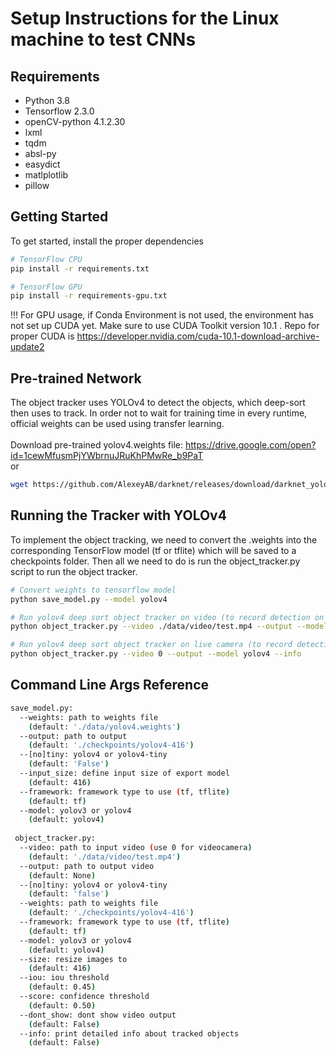 # Setup Instructions for the Linux machine to test CNNs
## Requirements
 * Python 3.8
 * Tensorflow 2.3.0
 * openCV-python 4.1.2.30
 * lxml
 * tqdm
 * absl-py
 * easydict
 * matlplotlib
 * pillow
## Getting Started
To get started, install the proper dependencies

```bash
# TensorFlow CPU
pip install -r requirements.txt

# TensorFlow GPU
pip install -r requirements-gpu.txt
```

\!!! For GPU usage, if Conda Environment is not used, the environment has not set up CUDA yet. Make sure to use CUDA Toolkit version 10.1 . Repo for proper CUDA is
https://developer.nvidia.com/cuda-10.1-download-archive-update2

## Pre-trained Network
The object tracker uses YOLOv4 to detect the objects, which deep-sort then uses to track. In order not to wait for training time in every runtime, official weights can be used using transfer learning.
<br/>
<br/> Download pre-trained yolov4.weights file: https://drive.google.com/open?id=1cewMfusmPjYWbrnuJRuKhPMwRe_b9PaT
<br/>
or<br/>

```bash
wget https://github.com/AlexeyAB/darknet/releases/download/darknet_yolo_v3_optimal/yolov4.weights -P data/
```

## Running the Tracker with YOLOv4
To implement the object tracking, we need to convert the .weights into the corresponding TensorFlow model (tf or tflite) which will be saved to a checkpoints folder. Then all we need to do is run the object_tracker.py script to run the object tracker.

```bash
# Convert weights to tensorflow model
python save_model.py --model yolov4 

# Run yolov4 deep sort object tracker on video (to record detection on a video file, set --output flag to related directory)
python object_tracker.py --video ./data/video/test.mp4 --output --model yolov4 --info

# Run yolov4 deep sort object tracker on live camera (to record detection on a video file, set --output flag to related directory)
python object_tracker.py --video 0 --output --model yolov4 --info
```

## Command Line Args Reference

```bash
save_model.py:
  --weights: path to weights file
    (default: './data/yolov4.weights')
  --output: path to output
    (default: './checkpoints/yolov4-416')
  --[no]tiny: yolov4 or yolov4-tiny
    (default: 'False')
  --input_size: define input size of export model
    (default: 416)
  --framework: framework type to use (tf, tflite)
    (default: tf)
  --model: yolov3 or yolov4
    (default: yolov4)
    
 object_tracker.py:
  --video: path to input video (use 0 for videocamera)
    (default: './data/video/test.mp4')
  --output: path to output video 
    (default: None)
  --[no]tiny: yolov4 or yolov4-tiny
    (default: 'false')
  --weights: path to weights file
    (default: './checkpoints/yolov4-416')
  --framework: framework type to use (tf, tflite)
    (default: tf)
  --model: yolov3 or yolov4
    (default: yolov4)
  --size: resize images to
    (default: 416)
  --iou: iou threshold
    (default: 0.45)
  --score: confidence threshold
    (default: 0.50)
  --dont_show: dont show video output
    (default: False)
  --info: print detailed info about tracked objects
    (default: False)
```
